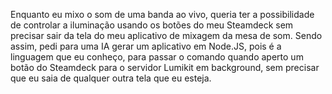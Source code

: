 Enquanto eu mixo o som de uma banda ao vivo, queria ter a possibilidade de controlar a iluminação usando os botões do meu Steamdeck sem precisar sair da tela do meu aplicativo de mixagem da mesa de som. Sendo assim, pedi para uma IA gerar um aplicativo em Node.JS, pois é a linguagem que eu conheço, para passar o comando quando aperto um botão do Steamdeck para o servidor Lumikit em background, sem precisar que eu saia de qualquer outra tela que eu esteja.
